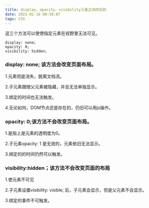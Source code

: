 ```yaml
---
title: display，opacity，visibility三者之间的区别
date: 2021-02-16 00:50:07
tags: CSS
---
```


这三个方法可以使使指定元素在视野里无法可见。

```
display: none;
opacity: 0;
visibility: hidden;
```

### display: none; 该方法会改变页面布局。

1.元素彻底消失，脱离文档流。

2.子元素跟随父元素被隐藏，并且无法单独显示。

3.绑定的时间也无法触发。

4.无论如何，DOM节点还是存在的，仍旧可以用js操作。

### opacity: 0;该方法不会改变页面布局。

1.是指上是元素的透明度为0。

2.子元素opacity: 1 是无效的，元素依旧无法显示。

3.绑定的的时间仍然可以触发。

### visibility:hidden；该方法不会改变页面的布局

1.使元素不可见

2.子元素设置visibility: visible; 后，子元素会显示，但是父元素不会显示。

3.绑定的事件不可触发。